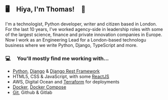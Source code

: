 ## 🖥️ Hiya, I'm Thomas! 🎉

I'm a technologist, Python developer, writer and citizen based in London. For the last 10 years, I've worked agency-side in leadership roles with some of the largest science, finance and private innovation companies in Europe. Now I work as an Engineering Lead for a London-based technologu business where we write Python, Django, TypeScript and more.

### 💻  You'll mostly find me working with...

* [Python][], [Django][] & [Django Rest Framework][]
* HTML5, CSS & JavaScript, with some [ReactJS][]
* AWS, Digital Ocean and [Terraform][] for deployments
* [Docker][], [Docker Compose][]
* [Git][], Github & Gitlab

[Miniterm]: https://github.com/thmsrmbld/miniterm/
[Git]:https://git-scm.com/
[Docker]: https://www.docker.com/
[Django]: https://www.djangoproject.com/
[Django REST Framework]: https://www.django-rest-framework.org/
[Python]: https://www.python.org/
[ReactJS]: https://reactjs.org/
[Docker Compose]: https://docs.docker.com/compose/
[Terraform]: https://www.terraform.io/
